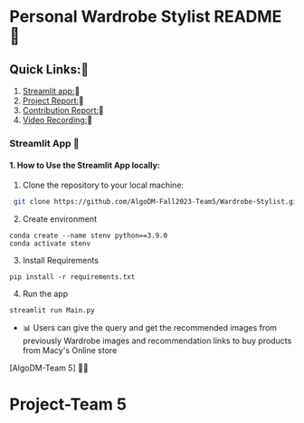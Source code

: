 # Personal Wardrobe Stylist README 🚀

## Quick Links:🔎
1. [Streamlit app:](https://personal-wardrobe-stylist.streamlit.app/)🔗
1. [Project Report:](https://codelabs-preview.appspot.com/?file_id=14KR-KBPghwKZxMpnpFEz6coCYnO3RrRGrVLz4O9mEtU#0)🔗
2. [Contribution Report:](https://codelabs-preview.appspot.com/?file_id=13lKMy2Ber-Q_mGE-NqYAM6RGd8qVOLkHR4iP-r302ZM#0)🔗
3. [Video Recording:](https://drive.google.com/drive/folders/1YITehV_SlPCCdj-_-M0vGtchHutTnBjb?usp=drive_link)🔗



### Streamlit App 🌟

#### 1. How to Use the Streamlit App locally:
1. Clone the repository to your local machine:


  ```bash
   git clone https://github.com/AlgoDM-Fall2023-Team5/Wardrobe-Stylist.git
   ```

2. Create environment
```
conda create --name stenv python==3.9.0
conda activate stenv
   ```

3. Install Requirements
```
pip install -r requirements.txt

   ```
  4. Run the app

   ```
   streamlit run Main.py

   ```

- 📊 Users can give the query and get the recommended images from previously Wardrobe images and recommendation links to buy products from Macy's Online store


[AlgoDM-Team 5] 🧑‍💻

# Project-Team 5
